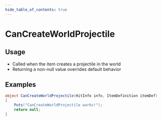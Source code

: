 ```yaml
---
hide_table_of_contents: true
---
```


# CanCreateWorldProjectile

## Usage

* Called when the item creates a projectile in the world
* Returning a non-null value overrides default behavior

## Examples

```csharp title=""
object CanCreateWorldProjectile(HitInfo info, ItemDefinition itemDef)
{
    Puts("CanCreateWorldProjectile works!");
    return null;
}
```
